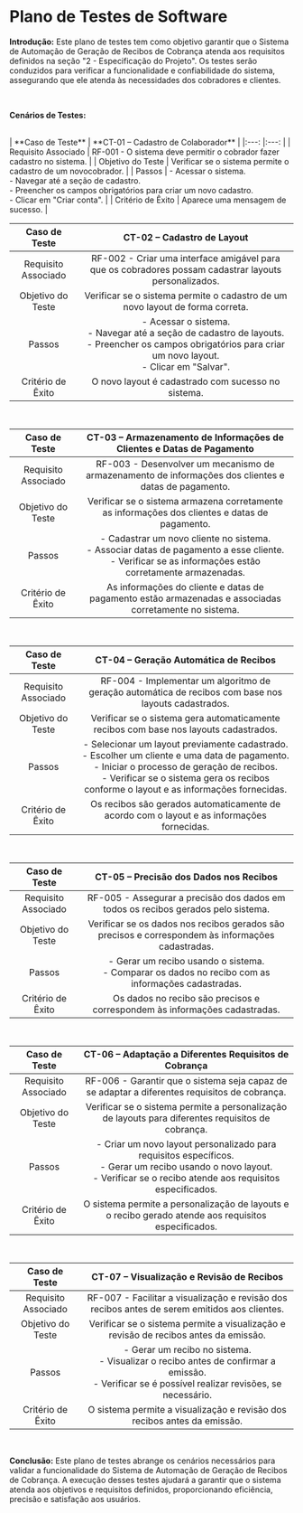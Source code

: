 # Plano de Testes de Software

**Introdução:**
Este plano de testes tem como objetivo garantir que o Sistema de Automação de Geração de Recibos de Cobrança atenda aos requisitos definidos na seção "2 - Especificação do Projeto". Os testes serão conduzidos para verificar a funcionalidade e confiabilidade do sistema, assegurando que ele atenda às necessidades dos cobradores e clientes.

<br>

**Cenários de Testes:**

<br>
| **Caso de Teste** 	| **CT-01 – Cadastro de Colaborador** 	|
|:---:	|:---:	|
| Requisito Associado 	| RF-001 - O sistema deve permitir o cobrador fazer cadastro no sistema. |
| Objetivo do Teste 	| Verificar se o sistema permite o cadastro de um novocobrador. |
| Passos 	| - Acessar o sistema. <br> - Navegar até a seção de cadastro. <br> - Preencher os campos obrigatórios para criar um novo cadastro. <br> - Clicar em "Criar conta". |
| Critério de Êxito | Aparece uma mensagem de sucesso. |

<br>

| **Caso de Teste** 	| **CT-02 – Cadastro de Layout** 	|
|:---:	|:---:	|
| Requisito Associado 	| RF-002 - Criar uma interface amigável para que os cobradores possam cadastrar layouts personalizados. |
| Objetivo do Teste 	| Verificar se o sistema permite o cadastro de um novo layout de forma correta. |
| Passos 	| - Acessar o sistema. <br> - Navegar até a seção de cadastro de layouts. <br> - Preencher os campos obrigatórios para criar um novo layout. <br> - Clicar em "Salvar". |
| Critério de Êxito | O novo layout é cadastrado com sucesso no sistema. |

<br>

| **Caso de Teste** 	| **CT-03 – Armazenamento de Informações de Clientes e Datas de Pagamento** 	|
|:---:	|:---:	|
| Requisito Associado 	| RF-003 - Desenvolver um mecanismo de armazenamento de informações dos clientes e datas de pagamento. |
| Objetivo do Teste 	| Verificar se o sistema armazena corretamente as informações dos clientes e datas de pagamento. |
| Passos 	| - Cadastrar um novo cliente no sistema. <br> - Associar datas de pagamento a esse cliente. <br> - Verificar se as informações estão corretamente armazenadas. |
| Critério de Êxito | As informações do cliente e datas de pagamento estão armazenadas e associadas corretamente no sistema. |

<br>

| **Caso de Teste** 	| **CT-04 – Geração Automática de Recibos** 	|
|:---:	|:---:	|
| Requisito Associado 	| RF-004 - Implementar um algoritmo de geração automática de recibos com base nos layouts cadastrados. |
| Objetivo do Teste 	| Verificar se o sistema gera automaticamente recibos com base nos layouts cadastrados. |
| Passos 	| - Selecionar um layout previamente cadastrado. <br> - Escolher um cliente e uma data de pagamento. <br> - Iniciar o processo de geração de recibos. <br> - Verificar se o sistema gera os recibos conforme o layout e as informações fornecidas. |
| Critério de Êxito | Os recibos são gerados automaticamente de acordo com o layout e as informações fornecidas. |

<br>

| **Caso de Teste** 	| **CT-05 – Precisão dos Dados nos Recibos** 	|
|:---:	|:---:	|
| Requisito Associado 	| RF-005 - Assegurar a precisão dos dados em todos os recibos gerados pelo sistema. |
| Objetivo do Teste 	| Verificar se os dados nos recibos gerados são precisos e correspondem às informações cadastradas. |
| Passos 	| - Gerar um recibo usando o sistema. <br> - Comparar os dados no recibo com as informações cadastradas. |
| Critério de Êxito | Os dados no recibo são precisos e correspondem às informações cadastradas. |

<br>

| **Caso de Teste** 	| **CT-06 – Adaptação a Diferentes Requisitos de Cobrança** 	|
|:---:	|:---:	|
| Requisito Associado 	| RF-006 - Garantir que o sistema seja capaz de se adaptar a diferentes requisitos de cobrança. |
| Objetivo do Teste 	| Verificar se o sistema permite a personalização de layouts para diferentes requisitos de cobrança. |
| Passos 	| - Criar um novo layout personalizado para requisitos específicos. <br> - Gerar um recibo usando o novo layout. <br> - Verificar se o recibo atende aos requisitos especificados. |
| Critério de Êxito | O sistema permite a personalização de layouts e o recibo gerado atende aos requisitos especificados. |

<br>

| **Caso de Teste** 	| **CT-07 – Visualização e Revisão de Recibos** 	|
|:---:	|:---:	|
| Requisito Associado 	| RF-007 - Facilitar a visualização e revisão dos recibos antes de serem emitidos aos clientes. |
| Objetivo do Teste 	| Verificar se o sistema permite a visualização e revisão de recibos antes da emissão. |
| Passos 	| - Gerar um recibo no sistema. <br> - Visualizar o recibo antes de confirmar a emissão. <br> - Verificar se é possível realizar revisões, se necessário. |
| Critério de Êxito | O sistema permite a visualização e revisão dos recibos antes da emissão. |

<br>

 
**Conclusão:**
Este plano de testes abrange os cenários necessários para validar a funcionalidade do Sistema de Automação de Geração de Recibos de Cobrança. A execução desses testes ajudará a garantir que o sistema atenda aos objetivos e requisitos definidos, proporcionando eficiência, precisão e satisfação aos usuários.
